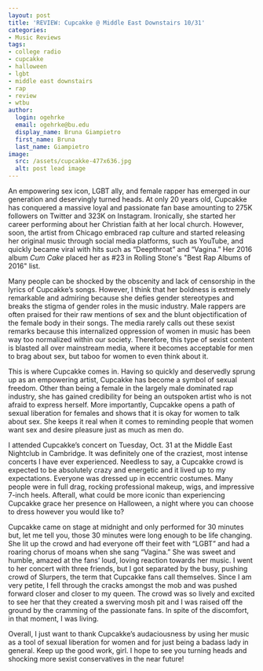 ```yaml
---
layout: post
title: 'REVIEW: Cupcakke @ Middle East Downstairs 10/31'
categories:
- Music Reviews
tags:
- college radio
- cupcakke
- halloween
- lgbt
- middle east downstairs
- rap
- review
- wtbu
author:
  login: ogehrke
  email: ogehrke@bu.edu
  display_name: Bruna Giampietro
  first_name: Bruna
  last_name: Giampietro
image:
  src: /assets/cupcakke-477x636.jpg
  alt: post lead image
---
```

An empowering sex icon, LGBT ally, and female rapper has emerged in our generation and deservingly turned heads. At only 20 years old, Cupcakke has conquered a massive loyal and passionate fan base amounting to 275K followers on Twitter and 323K on Instagram. Ironically, she started her career performing about her Christian faith at her local church. However, soon, the artist from Chicago embraced rap culture and started releasing her original music through social media platforms, such as YouTube, and quickly became viral with hits such as “Deepthroat” and “Vagina.” Her 2016 album _Cum Cake_ placed her as #23 in Rolling Stone's "Best Rap Albums of 2016" list.

Many people can be shocked by the obscenity and lack of censorship in the lyrics of Cupcakke’s songs. However, I think that her boldness is extremely remarkable and admiring because she defies gender stereotypes and breaks the stigma of gender roles in the music industry. Male rappers are often praised for their raw mentions of sex and the blunt objectification of the female body in their songs. The media rarely calls out these sexist remarks because this internalized oppression of women in music has been way too normalized within our society. Therefore, this type of sexist content is blasted all over mainstream media, where it becomes acceptable for men to brag about sex, but taboo for women to even think about it.

This is where Cupcakke comes in. Having so quickly and deservedly sprung up as an empowering artist, Cupcakke has become a symbol of sexual freedom. Other than being a female in the largely male dominated rap industry, she has gained credibility for being an outspoken artist who is not afraid to express herself. More importantly, Cupcakke opens a path of sexual liberation for females and shows that it is okay for women to talk about sex. She keeps it real when it comes to reminding people that women want sex and desire pleasure just as much as men do.

I attended Cupcakke’s concert on Tuesday, Oct. 31 at the Middle East Nightclub in Cambridge. It was definitely one of the craziest, most intense concerts I have ever experienced. Needless to say, a Cupcakke crowd is expected to be absolutely crazy and energetic and it lived up to my expectations. Everyone was dressed up in eccentric costumes. Many people were in full drag, rocking professional makeup, wigs, and impressive 7-inch heels. Afterall, what could be more iconic than experiencing Cupcakke grace her presence on Halloween, a night where you can choose to dress however you would like to?

Cupcakke came on stage at midnight and only performed for 30 minutes but, let me tell you, those 30 minutes were long enough to be life changing. She lit up the crowd and had everyone off their feet with “LGBT” and had a roaring chorus of moans when she sang “Vagina.” She was sweet and humble, amazed at the fans’ loud, loving reaction towards her music. I went to her concert with three friends, but I got separated by the busy, pushing crowd of Slurpers, the term that Cupcakke fans call themselves. Since I am very petite, I fell through the cracks amongst the mob and was pushed forward closer and closer to my queen. The crowd was so lively and excited to see her that they created a swerving mosh pit and I was raised off the ground by the cramming of the passionate fans. In spite of the discomfort, in that moment, I was living.

Overall, I just want to thank Cupcakke’s audaciousness by using her music as a tool of sexual liberation for women and for just being a badass lady in general. Keep up the good work, girl. I hope to see you turning heads and shocking more sexist conservatives in the near future!